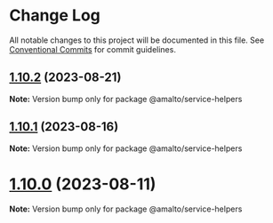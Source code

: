 # Change Log

All notable changes to this project will be documented in this file.
See [Conventional Commits](https://conventionalcommits.org) for commit guidelines.

## [1.10.2](https://github.com/amalto/platform6-ui-components/compare/@amalto/service-helpers@1.10.1...@amalto/service-helpers@1.10.2) (2023-08-21)

**Note:** Version bump only for package @amalto/service-helpers

## [1.10.1](https://github.com/amalto/platform6-ui-components/compare/@amalto/service-helpers@1.10.0...@amalto/service-helpers@1.10.1) (2023-08-16)

**Note:** Version bump only for package @amalto/service-helpers

# [1.10.0](https://github.com/amalto/platform6-ui-components/compare/@amalto/service-helpers@1.9.93...@amalto/service-helpers@1.10.0) (2023-08-11)

**Note:** Version bump only for package @amalto/service-helpers
